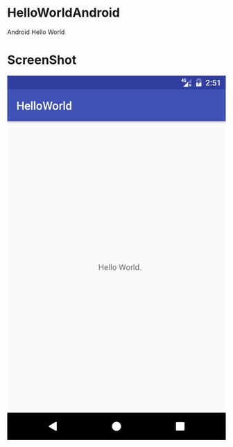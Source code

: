 # HelloWorldAndroid
Android Hello World

# ScreenShot
![HelloWorld](https://raw.githubusercontent.com/chen3/HelloWorldAndroid/master/app/screenshot/Screenshot.png)
